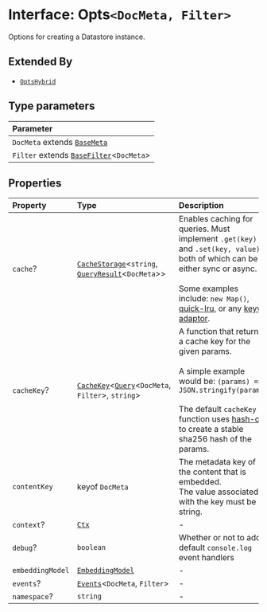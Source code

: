 # Interface: Opts`<DocMeta, Filter>`

Options for creating a Datastore instance.

## Extended By

- [`OptsHybrid`](OptsHybrid.md)

## Type parameters

| Parameter |
| :------ |
| `DocMeta` extends [`BaseMeta`](../type-aliases/BaseMeta.md) |
| `Filter` extends [`BaseFilter`](../type-aliases/BaseFilter.md)\<`DocMeta`\> |

## Properties

| Property | Type | Description | Source |
| :------ | :------ | :------ | :------ |
| `cache`? | [`CacheStorage`](../../../type-aliases/CacheStorage.md)\<`string`, [`QueryResult`](QueryResult.md)\<`DocMeta`\>\> | Enables caching for queries. Must implement `.get(key)` and `.set(key, value)`, both of which can be either sync or async.<br /><br />Some examples include: `new Map()`, [quick-lru](https://github.com/sindresorhus/quick-lru), or any [keyv adaptor](https://github.com/jaredwray/keyv). | [src/datastore/types.ts:95](https://github.com/dexaai/llm-tools/blob/98f7fd5/src/datastore/types.ts#L95) |
| `cacheKey`? | [`CacheKey`](../../../type-aliases/CacheKey.md)\<[`Query`](Query.md)\<`DocMeta`, `Filter`\>, `string`\> | A function that returns a cache key for the given params.<br /><br />A simple example would be: `(params) => JSON.stringify(params)`<br /><br />The default `cacheKey` function uses [hash-obj](https://github.com/sindresorhus/hash-obj) to create a stable sha256 hash of the params. | [src/datastore/types.ts:89](https://github.com/dexaai/llm-tools/blob/98f7fd5/src/datastore/types.ts#L89) |
| `contentKey` | keyof `DocMeta` | The metadata key of the content that is embedded.<br />The value associated with the key must be a string. | [src/datastore/types.ts:79](https://github.com/dexaai/llm-tools/blob/98f7fd5/src/datastore/types.ts#L79) |
| `context`? | [`Ctx`](../type-aliases/Ctx.md) | - | [src/datastore/types.ts:97](https://github.com/dexaai/llm-tools/blob/98f7fd5/src/datastore/types.ts#L97) |
| `debug`? | `boolean` | Whether or not to add default `console.log` event handlers | [src/datastore/types.ts:99](https://github.com/dexaai/llm-tools/blob/98f7fd5/src/datastore/types.ts#L99) |
| `embeddingModel` | [`EmbeddingModel`](../../../classes/EmbeddingModel.md) | - | [src/datastore/types.ts:81](https://github.com/dexaai/llm-tools/blob/98f7fd5/src/datastore/types.ts#L81) |
| `events`? | [`Events`](Events.md)\<`DocMeta`, `Filter`\> | - | [src/datastore/types.ts:96](https://github.com/dexaai/llm-tools/blob/98f7fd5/src/datastore/types.ts#L96) |
| `namespace`? | `string` | - | [src/datastore/types.ts:80](https://github.com/dexaai/llm-tools/blob/98f7fd5/src/datastore/types.ts#L80) |
